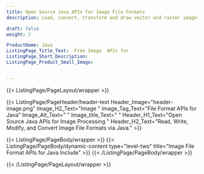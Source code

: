 ```yaml
---
title: Open Source Java APIs for Image File Formats
description: Load, convert, transform and draw vector and raster images using open source Java libraries. 

draft: false
weight: 2

ProductName: Java
ListingPage_Title_Text:  Free Image  APIs for
ListingPage_Short_Description: 
ListingPage_Product_Small_Image: 


---
```


{{< ListingPage/PageLayout/wrapper >}}

{{< ListingPage/PageHeader/header-text
Header_Image="header-image.png"
Image_H2_Text="Image "
Image_Tag_Text="File Format APIs for Java"
Image_Alt_Text=" "
Image_title_Text=" "
Header_H1_Text="Open Source Java APIs for Image Processing "
Header_H2_Text="Read, Write, Modify, and Convert Image File Formats via Java." >}}

{{< ListingPage/PageBody/wrapper >}}
{{< ListingPage/PageBody/dynamic-content type="level-two" title="Image File Format APIs for Java Include" >}}
{{< /ListingPage/PageBody/wrapper >}}

{{< /ListingPage/PageLayout/wrapper >}}